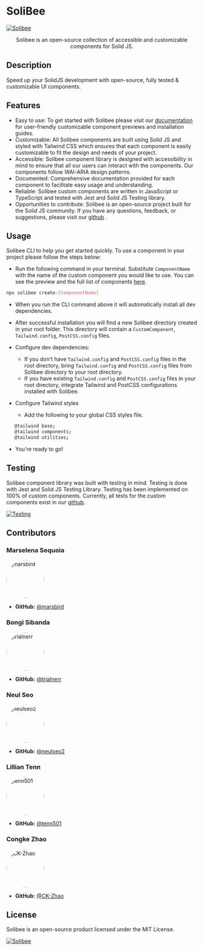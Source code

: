 # SoliBee

[![Solibee](https://github.com/oslabs-beta/Solibee/blob/dev/assets/solibee-logo-and-name-v2.png)](https://solibee.dev/)

<p align="center">Solibee is an open-source collection of accessible and customizable components for Solid JS.</p>

## Description

Speed up your SolidJS development with open-source, fully tested & customizable UI components.

## Features

- Easy to use: To get started with Solibee please visit our [documentation](https://solibee.dev/installation) for user-friendly customizable component previews and installation guides.
- Customizable: All Solibee components are built using Solid JS and styled with Tailwind CSS which ensures that each component is easily customizable to fit the design and needs of your project.
- Accessible: Solibee component library is designed with accessibility in mind to ensure that all our users can interact with the components. Our components follow WAI-ARIA design patterns.
- Documented: Comprehensive documentation provided for each component to facilitate easy usage and understanding.
- Reliable: Solibee custom components are written in JavaScript or TypeScript and tested with Jest and Solid JS Testing library.
- Opportunities to contribute: Solibee is an open-source project built for the Solid JS community. If you have any questions, feedback, or suggestions, please visit our [github](https://github.com/oslabs-beta/Solibee) .

## Usage

Solibee CLI to help you get started quickly. To use a component in your project please follow the steps below:

- Run the following command in your terminal. Substitute `ComponentName` with the name of the custom component you would like to use. You can see the preview and the full list of components [here](https://solibee.dev/component/accordion).

```sh
npx solibee create-[ComponentName]
```

- When you run the CLI command above it will automatically install all dev dependencies.

- After successful installation you will find a new Solibee directory created in your root folder. This directory will contain a `CustomComponent`, `Tailwind.config`, `PostCSS.config` files.

- Configure dev dependencies:

  - If you don't have `Tailwind.config` and `PostCSS.config` files in the root directory, bring `Tailwind.config` and `PostCSS.config` files from Solibee directory to your root directory.
  - If you have existing `Tailwind.config` and `PostCSS.config` files in your root directory, integrate Tailwind and PostCSS configurations installed with Solibee.

- Configure Tailwind styles
  - Add the following to your global CSS styles file.

```sh
   @tailwind base;
   @tailwind components;
   @tailwind utilities;
```

- You're ready to go!

## Testing

Solibee component library was built with testing in mind. Testing is done with Jest and Solid JS Testing Library. Testing has been implemented on 100% of custom components. Currently, all tests for the custom components exist in our [github](https://github.com/oslabs-beta/Solibee).

[![Testing](https://github.com/oslabs-beta/Solibee/blob/dev/assets/test-coverage-new.png)](https://solibee.dev/)

## Contributors

### Marselena Sequoia

<img src="https://github.com/marsbird.png?size=100" alt="marsbird" style="border-radius: 50%; width: 100px; height: 100px; display: block; overflow: hidden;">

- **GitHub:** [@marsbird](https://github.com/marsbird)

### Bongi Sibanda

<img src="https://github.com/trialnerr.png?size=100" alt="trialnerr" style="border-radius: 50%; width: 100px; height: 100px;">

- **GitHub:** [@trialnerr](https://github.com/trialnerr)

### Neul Seo

<img src="https://github.com/neulseo2.png?size=100" alt="neulseo2" style="border-radius: 50%; width: 100px; height: 100px;">

- **GitHub:** [@neulseo2](https://github.com/neulseo2)

### Lillian Tenn

<img src="https://github.com/tenn501.png?size=100" alt="tenn501" style="border-radius: 50%; width: 100px; height: 100px;">

- **GitHub:** [@tenn501](https://github.com/tenn501)

### Congke Zhao

<img src="https://github.com/CK-Zhao.png?size=100" alt="CK-Zhao" style="border-radius: 50%; width: 100px; height: 100px;">

- **GitHub:** [@CK-Zhao](https://github.com/CK-Zhao)

## License

Solibee is an open-source product licensed under the MIT License.

[![Solibee](https://github.com/oslabs-beta/Solibee/blob/dev/assets/solibee-logo-thin.png)](https://solibee.dev/)
